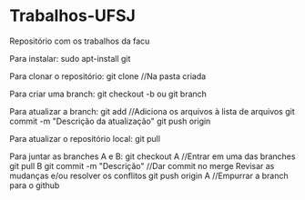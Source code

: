 # Trabalhos-UFSJ

Repositório com os trabalhos da facu

Para instalar:
  sudo apt-install git

Para clonar o repositório:
  git clone <link no github> //Na pasta criada

Para criar uma branch:
  git checkout -b <nome da branch>
    ou
  git branch <nome da branch>
  
Para atualizar a branch: 
  git add <nome do arquivo> //Adiciona os arquivos à lista de arquivos
  git commit -m "Descrição da atualização"
  git push origin <nome da branch>

Para atualizar o repositório local:
  git pull <link no github> <nome da branch>
  
Para juntar as branches A e B:
  git checkout A //Entrar em uma das branches
  git pull <link no github> B
  git commit -m "Descrição" //Dar commit no merge
  Revisar as mudanças e/ou resolver os conflitos
  git push origin A //Empurrar a branch para o github
